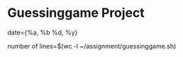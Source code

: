 # Guessinggame Project

date={%a, %b %d, %y}

number of lines=$(wc -l ~/assignment/guessinggame.sh)



